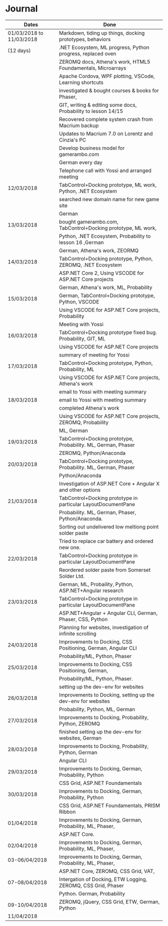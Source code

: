 # Journal

| Dates			            | Done			                                               |
| --------------------------|--------------------------------------------------------------|
| 01/03/2018 to  11/03/2018 | Markdown, tiding up things, docking prototypes, behaviors    |
| (12 days)                 | .NET Ecosystem, ML progress, Python progress, replaced oven  |
|                           | ZEROMQ docs, Athena's work, HTML5 Foundamentals, Microarrays |
|                           | Apache Cordova, WPF plotting, VSCode, Learning shortcuts     |
|                           | investigated & bought courses & books for Phaser,            |
|                           | GIT, writing & editing some docs, Probability to lesson 14/15|
|                           | Recovered complete system crash from Macrium backup          |
|                           | Updates to Macrium 7.0 on Lorentz and Cinzia's PC            |
|                           | Develop business model for gamerambo.com                     |
|                           | German every day                                             |
|                           | Telephone call with Yossi and arranged meeting               |
| 12/03/2018                | TabControl+Docking prototype, ML work, Python, .NET Ecosystem|
|                           | searched new domain name for new game site                   |
|                           | German                                                       |
| 13/03/2018                | bought gamerambo.com, TabControl+Docking prototype, ML work, |
|                           | Python, .NET Ecosystem, Probability to lesson 16 ,German     |
|                           | German, Athena's work, ZEORMQ                                |
| 14/03/2018                | TabControl+Docking prototype, Python, ZEROMQ, .NET Ecosystem |
|                           | ASP.NET Core 2, Using VSCODE for ASP.NET Core projects       |
|                           | German, Athena's work, ML, Probability                       |
| 15/03/2018                | German, TabControl+Docking prototype, Python, VSCODE         |
|                           | Using VSCODE for ASP.NET Core projects, Probability          |
|                           | Meeting with Yossi                                           |
| 16/03/2018                | TabControl+Docking prototype fixed bug. Probability, GIT, ML |
|                           | Using VSCODE for ASP.NET Core projects                       |
|                           | summary of meeting for Yossi                                 |
| 17/03/2018                | TabControl+Docking prototype, Python, Probability, ML        |
|                           | Using VSCODE for ASP.NET Core projects, Athena's work        |
|                           | email to Yossi with meeting summary                          |
| 18/03/2018                | email to Yossi with meeting summary                          |
|                           | completed Athena's work                                      |
|                           | Using VSCODE for ASP.NET Core projects, ZEROMQ, Probability  |
|                           | ML, German                                                   |
| 19/03/2018                | TabControl+Docking prototype, Probability. ML, German, Phaser|
|                           | ZEROMQ, Python/Anaconda                                      |
| 20/03/2018                | TabControl+Docking prototype, Probability. ML, German, Phaser|
|                           | Python/Anaconda                                              |
|                           | Investigation of ASP.NET Core + Angular X and other options  |
| 21/03/2018                | TabControl+Docking prototype in particular LayoutDocumentPane|
|                           | Probability. ML, German, Phaser, Python/Anaconda.            |
|                           | Sorting out undelivered low meltiong point solder paste      |
|                           | Tried to replace car battery and ordered new one.            |
| 22/03/2018                | TabControl+Docking prototype in particular LayoutDocumentPane|
|                           | Reordered solder paste from Somerset Solder Ltd.             |
|                           | German, ML, Probaility, Python, ASP.NET+Angular research     |
| 23/03/2018                | TabControl+Docking prototype in particular LayoutDocumentPane|
|                           | ASP.NET+Angular + Angular CLI, German, Phaser, CSS, Python   |
|                           | Planning for websites, investigation of infinite scrolling   |
| 24/03/2018                | Improvements to Docking, CSS Positioning, German, Angular CLI|
|                           | Probability/ML, Python, Phaser                               |
| 25/03/2018                | Improvements to Docking, CSS Positioning, German,            |
|                           | Probability/ML, Python, Phaser.                              |
|                           | setting up the dev-env for websites                          |
| 26/03/2018                | Improvements to Docking, setting up the dev-env for websites |
|                           | Probability, Python, ML, German                              |
| 27/03/2018                | Improvements to Docking, Probability, Python, ZEROMQ         |
|                           | finished setting up the dev-env for websites, German         |
| 28/03/2018                | Improvements to Docking, Probability, Python, German         |
|                           | Angular CLI                                                  |
| 29/03/2018                | Improvements to Docking, German, Probability, Python         |
|                           | CSS Grid, ASP.NET Foundamentals                              |
| 30/03/2018                | Improvements to Docking, German, Probability, Python         |
|                           | CSS Grid, ASP.NET Foundamentals, PRISM Ribbon                |
| 01/04/2018                | Improvements to Docking, German, Probability, ML, Phaser,    |
|                           | ASP.NET Core.                                                |
| 02/04/2018                | Improvements to Docking, German, Probability, ML, Phaser,    |
| 03-06/04/2018             | Improvements to Docking, German, Probability, ML, Phaser,    |
|                           | ASP.NET Core, ZEROMQ, CSS Grid, VAT,                         |
| 07-08/04/2018             | Intergation of Docking, ETW Logging, ZEROMQ, CSS Grid, Phaser|
|                           | Python. German, Probability                                  |
| 09-10/04/2018             | ZEROMQ, jQuery, CSS Grid, ETW, German, Python                |
| 11/04/2018                ||

